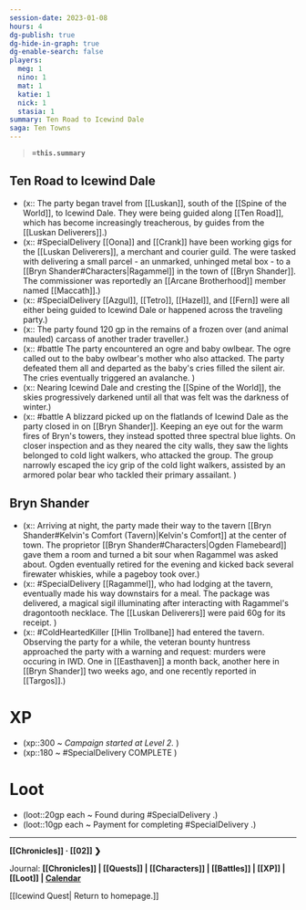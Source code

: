 ```yaml
---
session-date: 2023-01-08
hours: 4
dg-publish: true
dg-hide-in-graph: true
dg-enable-search: false
players: 
  meg: 1
  nino: 1
  mat: 1
  katie: 1
  nick: 1
  stasia: 1
summary: Ten Road to Icewind Dale
saga: Ten Towns
---
```

> **`=this.summary`**
## Ten Road to Icewind Dale
- (x:: The party began travel from [[Luskan]], south of the [[Spine of the World]], to Icewind Dale. They were being guided along [[Ten Road]], which has become increasingly treacherous, by guides from the [[Luskan Deliverers]].)
- (x:: #SpecialDelivery [[Oona]] and [[Crank]] have been working gigs for the [[Luskan Deliverers]], a merchant and courier guild. The were tasked with delivering a small parcel - an unmarked, unhinged metal box - to a [[Bryn Shander#Characters|Ragammel]] in the town of [[Bryn Shander]]. The commissioner was reportedly an [[Arcane Brotherhood]] member named [[Maccath]].) 
- (x:: #SpecialDelivery [[Azgul]], [[Tetro]], [[Hazel]], and [[Fern]] were all either being guided to Icewind Dale or happened across the traveling party.)
- (x:: The party found 120 gp in the remains of a frozen over (and animal mauled) carcass of another trader traveller.)
- (x:: #battle The party encountered an ogre and baby owlbear. The ogre called out to the baby owlbear's mother who also attacked. The party defeated them all and departed as the baby's cries filled the silent air. The cries eventually triggered an avalanche. )
- (x:: Nearing Icewind Dale and cresting the [[Spine of the World]], the skies progressively darkened until all that was felt was the darkness of winter.)
- (x:: #battle A blizzard picked up on the flatlands of Icewind Dale as the party closed in on [[Bryn Shander]]. Keeping an eye out for the warm fires of Bryn's towers, they instead spotted three spectral blue lights. On closer inspection and as they neared the city walls, they saw the lights belonged to cold light walkers, who attacked the group. The group narrowly escaped the icy grip of the cold light walkers, assisted by an armored polar bear who tackled their primary assailant. )

## Bryn Shander
- (x:: Arriving at night, the party made their way to the tavern [[Bryn Shander#Kelvin's Comfort (Tavern)|Kelvin's Comfort]] at the center of town. The proprietor [[Bryn Shander#Characters|Ogden Flamebeard]] gave them a room and turned a bit sour when Ragammel was asked about. Ogden eventually retired for the evening and kicked back several firewater whiskies, while a pageboy took over.)
- (x:: #SpecialDelivery [[Ragammel]], who had lodging at the tavern, eventually made his way downstairs for a meal. The package was delivered, a magical sigil illuminating after interacting with Ragammel's dragontooth necklace. The [[Luskan Deliverers]] were paid 60g for its receipt. )
- (x:: #ColdHeartedKiller [[Hlin Trollbane]] had entered the tavern. Observing the party for a while, the veteran bounty huntress approached the party with a warning and request: murders were occuring in IWD. One in [[Easthaven]] a month back, another here in [[Bryn Shander]] two weeks ago, and one recently reported in [[Targos]].)

# XP
- (xp::300 ~ *Campaign started at Level 2.* )
- (xp::180 ~ #SpecialDelivery COMPLETE )

# Loot
- (loot::20gp each ~ Found during #SpecialDelivery .)
- (loot::10gp each ~ Payment for completing #SpecialDelivery .)

---
**[[Chronicles]] · [[02]]  ❯**

Journal: **[[Chronicles]] | [[Quests]] |  [[Characters]] | [[Battles]] | [[XP]] | [[Loot]] | [Calendar](https://app.fantasy-calendar.com/calendars/38f9e3f5098bac1f655a4fb4241f35eb)**

[[Icewind Quest| Return to homepage.]]
